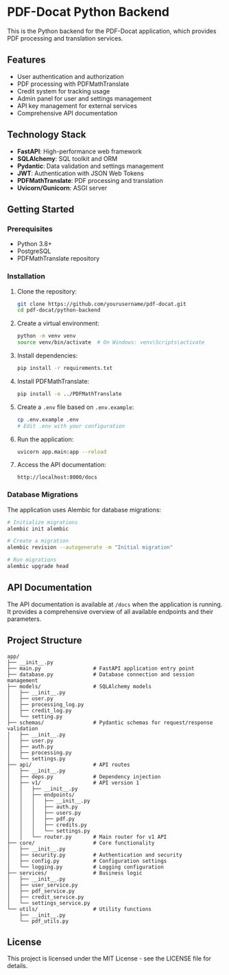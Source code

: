 # PDF-Docat Python Backend

This is the Python backend for the PDF-Docat application, which provides PDF processing and translation services.

## Features

- User authentication and authorization
- PDF processing with PDFMathTranslate
- Credit system for tracking usage
- Admin panel for user and settings management
- API key management for external services
- Comprehensive API documentation

## Technology Stack

- **FastAPI**: High-performance web framework
- **SQLAlchemy**: SQL toolkit and ORM
- **Pydantic**: Data validation and settings management
- **JWT**: Authentication with JSON Web Tokens
- **PDFMathTranslate**: PDF processing and translation
- **Uvicorn/Gunicorn**: ASGI server

## Getting Started

### Prerequisites

- Python 3.8+
- PostgreSQL
- PDFMathTranslate repository

### Installation

1. Clone the repository:
   ```bash
   git clone https://github.com/yourusername/pdf-docat.git
   cd pdf-docat/python-backend
   ```

2. Create a virtual environment:
   ```bash
   python -m venv venv
   source venv/bin/activate  # On Windows: venv\Scripts\activate
   ```

3. Install dependencies:
   ```bash
   pip install -r requirements.txt
   ```

4. Install PDFMathTranslate:
   ```bash
   pip install -e ../PDFMathTranslate
   ```

5. Create a `.env` file based on `.env.example`:
   ```bash
   cp .env.example .env
   # Edit .env with your configuration
   ```

6. Run the application:
   ```bash
   uvicorn app.main:app --reload
   ```

7. Access the API documentation:
   ```
   http://localhost:8000/docs
   ```

### Database Migrations

The application uses Alembic for database migrations:

```bash
# Initialize migrations
alembic init alembic

# Create a migration
alembic revision --autogenerate -m "Initial migration"

# Run migrations
alembic upgrade head
```

## API Documentation

The API documentation is available at `/docs` when the application is running. It provides a comprehensive overview of all available endpoints and their parameters.

## Project Structure

```
app/
├── __init__.py
├── main.py                 # FastAPI application entry point
├── database.py             # Database connection and session management
├── models/                 # SQLAlchemy models
│   ├── __init__.py
│   ├── user.py
│   ├── processing_log.py
│   ├── credit_log.py
│   └── setting.py
├── schemas/                # Pydantic schemas for request/response validation
│   ├── __init__.py
│   ├── user.py
│   ├── auth.py
│   ├── processing.py
│   └── settings.py
├── api/                    # API routes
│   ├── __init__.py
│   ├── deps.py             # Dependency injection
│   ├── v1/                 # API version 1
│   │   ├── __init__.py
│   │   ├── endpoints/
│   │   │   ├── __init__.py
│   │   │   ├── auth.py
│   │   │   ├── users.py
│   │   │   ├── pdf.py
│   │   │   ├── credits.py
│   │   │   └── settings.py
│   │   └── router.py       # Main router for v1 API
├── core/                   # Core functionality
│   ├── __init__.py
│   ├── security.py         # Authentication and security
│   ├── config.py           # Configuration settings
│   └── logging.py          # Logging configuration
├── services/               # Business logic
│   ├── __init__.py
│   ├── user_service.py
│   ├── pdf_service.py
│   ├── credit_service.py
│   └── settings_service.py
└── utils/                  # Utility functions
    ├── __init__.py
    └── pdf_utils.py
```

## License

This project is licensed under the MIT License - see the LICENSE file for details.
